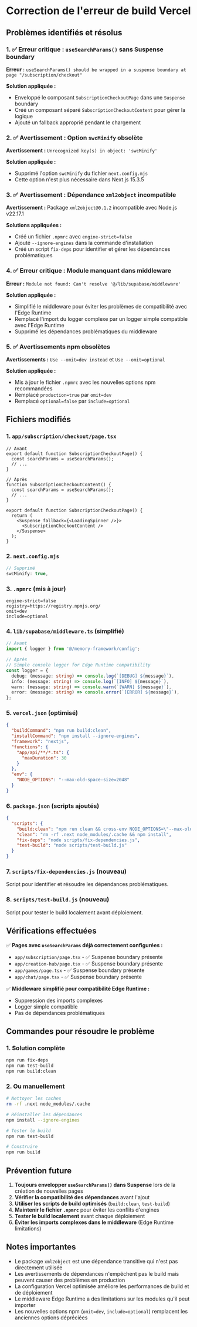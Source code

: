 # Correction de l'erreur de build Vercel

## Problèmes identifiés et résolus

### 1. ✅ Erreur critique : `useSearchParams()` sans Suspense boundary
**Erreur :** `useSearchParams() should be wrapped in a suspense boundary at page "/subscription/checkout"`

**Solution appliquée :**
- Enveloppé le composant `SubscriptionCheckoutPage` dans une `Suspense` boundary
- Créé un composant séparé `SubscriptionCheckoutContent` pour gérer la logique
- Ajouté un fallback approprié pendant le chargement

### 2. ✅ Avertissement : Option `swcMinify` obsolète
**Avertissement :** `Unrecognized key(s) in object: 'swcMinify'`

**Solution appliquée :**
- Supprimé l'option `swcMinify` du fichier `next.config.mjs`
- Cette option n'est plus nécessaire dans Next.js 15.3.5

### 3. ✅ Avertissement : Dépendance `xml2object` incompatible
**Avertissement :** Package `xml2object@0.1.2` incompatible avec Node.js v22.17.1

**Solutions appliquées :**
- Créé un fichier `.npmrc` avec `engine-strict=false`
- Ajouté `--ignore-engines` dans la commande d'installation
- Créé un script `fix-deps` pour identifier et gérer les dépendances problématiques

### 4. ✅ Erreur critique : Module manquant dans middleware
**Erreur :** `Module not found: Can't resolve '@/lib/supabase/middleware'`

**Solution appliquée :**
- Simplifié le middleware pour éviter les problèmes de compatibilité avec l'Edge Runtime
- Remplacé l'import du logger complexe par un logger simple compatible avec l'Edge Runtime
- Supprimé les dépendances problématiques du middleware

### 5. ✅ Avertissements npm obsolètes
**Avertissements :** `Use --omit=dev instead` et `Use --omit=optional`

**Solution appliquée :**
- Mis à jour le fichier `.npmrc` avec les nouvelles options npm recommandées
- Remplacé `production=true` par `omit=dev`
- Remplacé `optional=false` par `include=optional`

## Fichiers modifiés

### 1. `app/subscription/checkout/page.tsx`
```tsx
// Avant
export default function SubscriptionCheckoutPage() {
  const searchParams = useSearchParams();
  // ...
}

// Après
function SubscriptionCheckoutContent() {
  const searchParams = useSearchParams();
  // ...
}

export default function SubscriptionCheckoutPage() {
  return (
    <Suspense fallback={<LoadingSpinner />}>
      <SubscriptionCheckoutContent />
    </Suspense>
  );
}
```

### 2. `next.config.mjs`
```javascript
// Supprimé
swcMinify: true,
```

### 3. `.npmrc` (mis à jour)
```
engine-strict=false
registry=https://registry.npmjs.org/
omit=dev
include=optional
```

### 4. `lib/supabase/middleware.ts` (simplifié)
```typescript
// Avant
import { logger } from '@/memory-framework/config';

// Après
// Simple console logger for Edge Runtime compatibility
const logger = {
  debug: (message: string) => console.log(`[DEBUG] ${message}`),
  info: (message: string) => console.log(`[INFO] ${message}`),
  warn: (message: string) => console.warn(`[WARN] ${message}`),
  error: (message: string) => console.error(`[ERROR] ${message}`),
};
```

### 5. `vercel.json` (optimisé)
```json
{
  "buildCommand": "npm run build:clean",
  "installCommand": "npm install --ignore-engines",
  "framework": "nextjs",
  "functions": {
    "app/api/**/*.ts": {
      "maxDuration": 30
    }
  },
  "env": {
    "NODE_OPTIONS": "--max-old-space-size=2048"
  }
}
```

### 6. `package.json` (scripts ajoutés)
```json
{
  "scripts": {
    "build:clean": "npm run clean && cross-env NODE_OPTIONS=\"--max-old-space-size=2048\" next build",
    "clean": "rm -rf .next node_modules/.cache && npm install",
    "fix-deps": "node scripts/fix-dependencies.js",
    "test-build": "node scripts/test-build.js"
  }
}
```

### 7. `scripts/fix-dependencies.js` (nouveau)
Script pour identifier et résoudre les dépendances problématiques.

### 8. `scripts/test-build.js` (nouveau)
Script pour tester le build localement avant déploiement.

## Vérifications effectuées

✅ **Pages avec `useSearchParams` déjà correctement configurées :**
- `app/subscription/page.tsx` - ✅ Suspense boundary présente
- `app/creation-hub/page.tsx` - ✅ Suspense boundary présente  
- `app/games/page.tsx` - ✅ Suspense boundary présente
- `app/chat/page.tsx` - ✅ Suspense boundary présente

✅ **Middleware simplifié pour compatibilité Edge Runtime :**
- Suppression des imports complexes
- Logger simple compatible
- Pas de dépendances problématiques

## Commandes pour résoudre le problème

### 1. Solution complète
```bash
npm run fix-deps
npm run test-build
npm run build:clean
```

### 2. Ou manuellement
```bash
# Nettoyer les caches
rm -rf .next node_modules/.cache

# Réinstaller les dépendances
npm install --ignore-engines

# Tester le build
npm run test-build

# Construire
npm run build
```

## Prévention future

1. **Toujours envelopper `useSearchParams()` dans Suspense** lors de la création de nouvelles pages
2. **Vérifier la compatibilité des dépendances** avant l'ajout
3. **Utiliser les scripts de build optimisés** (`build:clean`, `test-build`)
4. **Maintenir le fichier `.npmrc`** pour éviter les conflits d'engines
5. **Tester le build localement** avant chaque déploiement
6. **Éviter les imports complexes dans le middleware** (Edge Runtime limitations)

## Notes importantes

- Le package `xml2object` est une dépendance transitive qui n'est pas directement utilisée
- Les avertissements de dépendances n'empêchent pas le build mais peuvent causer des problèmes en production
- La configuration Vercel optimisée améliore les performances de build et de déploiement
- Le middleware Edge Runtime a des limitations sur les modules qu'il peut importer
- Les nouvelles options npm (`omit=dev`, `include=optional`) remplacent les anciennes options dépréciées 
